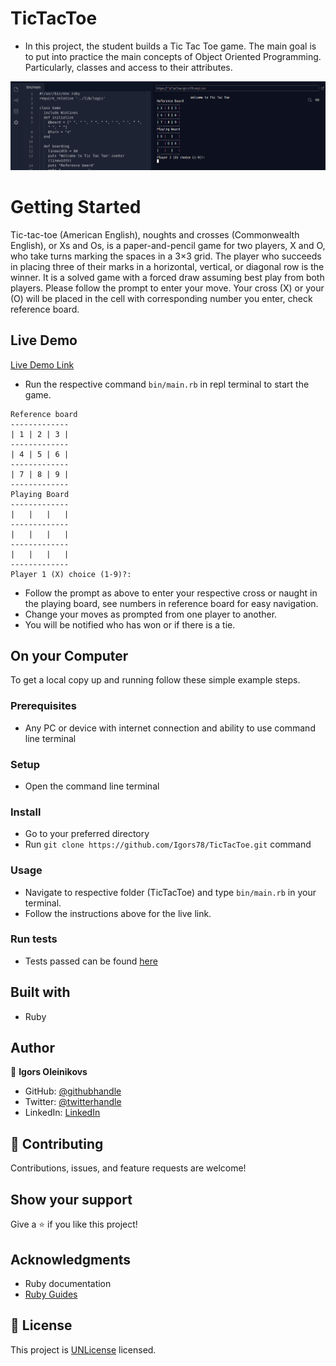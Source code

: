 # TicTacToe
- In this project, the student builds a Tic Tac Toe game. The main goal is to put into practice the main concepts of Object Oriented Programming. Particularly, classes and access to their attributes.


![screenshot](screenshot.png)

# Getting Started
Tic-tac-toe (American English), noughts and crosses (Commonwealth English),
 or Xs and Os, is a paper-and-pencil game for two players, X and O, who take
 turns marking the spaces in a 3×3 grid. The player who succeeds in placing
 three of their marks in a horizontal, vertical, or diagonal row is the winner.
 It is a solved game with a forced draw assuming best play from both players.
 Please follow the prompt to enter your move.
 Your cross (X) or your (O) will be placed in the cell with corresponding number you enter,
 check reference board.


## Live Demo

[Live Demo Link](https://repl.it/@Igors78/TicTacToe#bin/main)
- Run the respective command ```bin/main.rb``` in repl terminal
to start the game.
```
Reference board
-------------
| 1 | 2 | 3 |
-------------
| 4 | 5 | 6 |
-------------
| 7 | 8 | 9 |
-------------
Playing Board
-------------
|   |   |   |
-------------
|   |   |   |
-------------
|   |   |   |
-------------
Player 1 (X) choice (1-9)?:
```

- Follow the prompt as above to enter your respective cross or naught in the playing board, see numbers in reference board for easy navigation.
- Change your moves as prompted from one player to another.
- You will be notified who has won or if there is a tie.

## On your Computer
To get a local copy up and running follow these simple example steps.

### Prerequisites
- Any PC or device with internet connection and ability to use command line terminal
### Setup
- Open the command line terminal
### Install
- Go to your preferred directory
- Run  ```git clone https://github.com/Igors78/TicTacToe.git``` command
### Usage
- Navigate to respective folder (TicTacToe) and type ```bin/main.rb``` in your terminal.
- Follow the instructions above for the live link.
### Run tests
- Tests passed can be found  [here](https://github.com/Igors78/TicTacToe/pulls)



## Built with

- Ruby

## Author


👤 **Igors Oleinikovs**
- GitHub: [@githubhandle](https://github.com/Igors78)
- Twitter: [@twitterhandle](https://twitter.com/oleinikovs)
- LinkedIn: [LinkedIn](https://www.linkedin.com/in/igors-oleinikovs-17a10958/)


## 🤝 Contributing

Contributions, issues, and feature requests are welcome!

## Show your support

Give a ⭐️ if you like this project!

## Acknowledgments

- Ruby documentation
- [Ruby Guides](https://www.rubyguides.com/)

## 📝 License

This project is [UNLicense](./LICENSE) licensed.